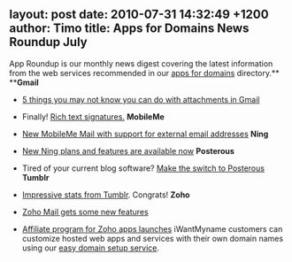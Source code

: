 layout: post
date: 2010-07-31 14:32:49 +1200
author: Timo
title: Apps for Domains News Roundup July
----

App Roundup is our monthly news digest covering the latest information from the web services recommended in our [apps for domains](https://iwantmyname.com/services) directory.**
****Gmail**


*   [5 things you may not know you can do with attachments in Gmail](http://gmailblog.blogspot.com/2010/06/tip-5-things-you-may-not-know-you-can.html)
*   Finally! [Rich text signatures.](http://gmailblog.blogspot.com/2010/07/rich-text-signatures.html)
**MobileMe**


*   [New MobileMe Mail with support for external email addresses](http://archived.link/http://www.apple.com/mobileme/news/2010/06/the-new-mobileme-mail-available-to-all-members.html)
**Ning**



*   [New Ning plans and features are available now](http://blog.ning.com/2010/07/the-new-plans-features-and-improvements-of-note.html)
**Posterous**


*   Tired of your current blog software? [Make the switch to Posterous](http://posterous.com/switch/)
**Tumblr**


*   [Impressive stats from Tumblr](http://gmailblog.blogspot.com/2010/07/rich-text-signatures.html). Congrats!
**Zoho**


*   [Zoho Mail gets some new features](http://archived.link/http://blogs.zoho.com/general/zoho-mail-gets-new-features)
*   [Affiliate program for Zoho apps launches](http://blogs.zoho.com/general/introducing-the-zoho-affiliate-program)
iWantMyname customers can customize hosted web apps and services with their own domain names using our [easy domain setup service](https://iwantmyname.com/services).

